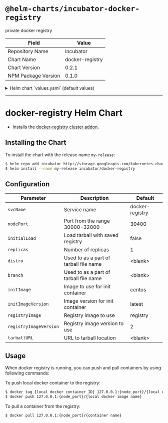 # `@helm-charts/incubator-docker-registry`

private docker registry

| Field               | Value           |
| ------------------- | --------------- |
| Repository Name     | incubator       |
| Chart Name          | docker-registry |
| Chart Version       | 0.2.1           |
| NPM Package Version | 0.1.0           |

<details>

<summary>Helm chart `values.yaml` (default values)</summary>

```yaml
nodePort: 30400
initialLoad: false
replicas: 1
distro:
type:
branch:
initImage: centos
initImageVersion: latest
registryImage: registry
registryImageVersion: 2
tarballURL:
persistentVolume:
  enabled: false
  accessModes:
    - ReadWriteOnce
  existingClaim: ''
  size: 20Gi
  ## docker-registry data Persistent Volume Storage Class
  ## If defined, storageClassName: <storageClass>
  ## If set to "-", storageClassName: "", which disables dynamic provisioning
  ## If undefined (the default) or set to null, no storageClassName spec is
  ##   set, choosing the default provisioner.  (gp2 on AWS, standard on
  ##   GKE, AWS & OpenStack)
  ##
  storageClass: '-'
  annotations: {}
```

</details>

---

# docker-registry Helm Chart

- Installs the [docker-registry cluster addon](https://github.com/kubernetes/kubernetes/tree/master/cluster/addons/registry).

## Installing the Chart

To install the chart with the release name `my-release`:

```bash
$ helm repo add incubator http://storage.googleapis.com/kubernetes-charts-incubator
$ helm install --name my-release incubator/docker-registry
```

## Configuration

| Parameter              | Description                            | Default         |
| ---------------------- | -------------------------------------- | --------------- |
| `svcName`              | Service name                           | docker-registry |
| `nodePort`             | Port from the range 30000-32000        | 30400           |
| `initialLoad`          | Load tarball with saved registry       | false           |
| `replicas`             | Number of replicas                     | 1               |
| `distro`               | Used to as a part of tarball file name | \<blank>        |
| `branch`               | Used to as a part of tarball file name | \<blank>        |
| `initImage`            | Image to use for init container        | centos          |
| `initImageVersion`     | Image version for init container       | latest          |
| `registryImage`        | Registry image to use                  | registry        |
| `registryImageVersion` | Registry image version to use          | 2               |
| `tarballURL`           | URL to tarball location                | \<blank>        |

## Usage

When docker registry is running, you can push and pull containers by using following commands:

To push local docker container to the registry:

```bash
$ docker tag {local docker container ID} 127.0.0.1:{node_port}/{local docker image name}
$ docker push 127.0.0.1:{node_port}/{local docker image name}
```

To pull a container from the registry:

```bash
$ docker pull 127.0.0.1:{node_port}/{container name}
```
